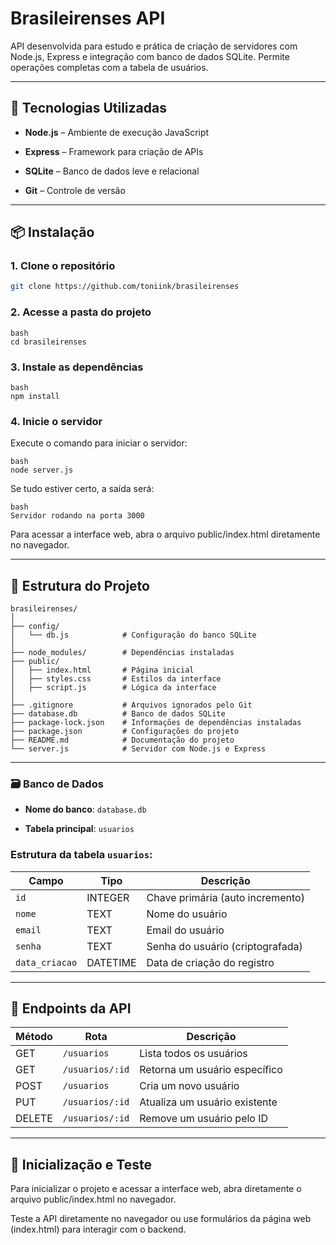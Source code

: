 # Brasileirenses API
API desenvolvida para estudo e prática de criação de servidores com Node.js, Express e integração com banco de dados SQLite. Permite operações completas com a tabela de usuários.

---

## 🚀 Tecnologias Utilizadas
- **Node.js** – Ambiente de execução JavaScript

- **Express** – Framework para criação de APIs

- **SQLite** – Banco de dados leve e relacional

- **Git** – Controle de versão

---

## 📦 Instalação
### 1. Clone o repositório

```bash
git clone https://github.com/toniink/brasileirenses
```

### 2. Acesse a pasta do projeto
```
bash
cd brasileirenses
```

### 3. Instale as dependências

```
bash
npm install
```

### 4. Inicie o servidor
Execute o comando para iniciar o servidor:
```
bash
node server.js
```
Se tudo estiver certo, a saída será:

```
bash
Servidor rodando na porta 3000
```

Para acessar a interface web, abra o arquivo public/index.html diretamente no navegador.

---

## 🧱 Estrutura do Projeto

```
brasileirenses/
│
├── config/
│   └── db.js            # Configuração do banco SQLite
│
├── node_modules/        # Dependências instaladas
├── public/
│   ├── index.html       # Página inicial
│   ├── styles.css       # Estilos da interface
│   ├── script.js        # Lógica da interface
│
├── .gitignore           # Arquivos ignorados pelo Git
├── database.db          # Banco de dados SQLite
├── package-lock.json    # Informações de dependências instaladas
├── package.json         # Configurações do projeto
├── README.md            # Documentação do projeto
└── server.js            # Servidor com Node.js e Express
```
---

### 🗃️ Banco de Dados
- **Nome do banco**: `database.db`

- **Tabela principal**: `usuarios`

### Estrutura da tabela `usuarios`:
| Campo         | Tipo         | Descrição                          |
|---------------|--------------|------------------------------------|
| `id`          | INTEGER      | Chave primária (auto incremento)  |
| `nome`        | TEXT         | Nome do usuário                   |
| `email`       | TEXT         | Email do usuário                  |
| `senha`       | TEXT         | Senha do usuário (criptografada)  |
| `data_criacao`| DATETIME     | Data de criação do registro       |

---

## 🔄 Endpoints da API

| Método | Rota                       | Descrição                          |
|--------|----------------------------|------------------------------------|
| GET    | `/usuarios`                | Lista todos os usuários            |
| GET    | `/usuarios/:id`            | Retorna um usuário específico      |
| POST   | `/usuarios`                | Cria um novo usuário               |
| PUT    | `/usuarios/:id`            | Atualiza um usuário existente      |
| DELETE | `/usuarios/:id`            | Remove um usuário pelo ID          |

---

## 🧪 Inicialização e Teste
Para inicializar o projeto e acessar a interface web, abra diretamente o arquivo public/index.html no navegador.

Teste a API diretamente no navegador ou use formulários da página web (index.html) para interagir com o backend.
